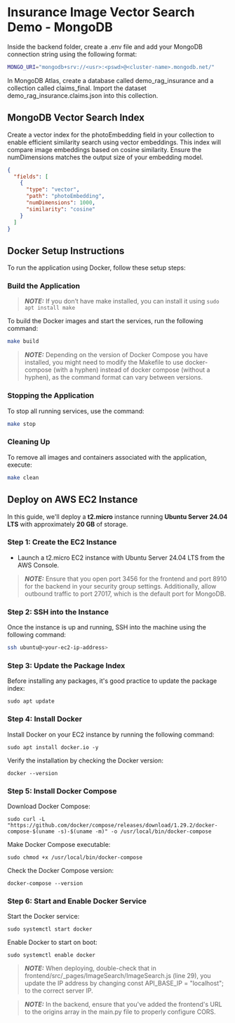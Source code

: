 # Insurance Image Vector Search Demo - MongoDB 

Inside the backend folder, create a .env file and add your MongoDB connection string using the following format:

```bash
MONGO_URI="mongodb+srv://<usr>:<pswd>@<cluster-name>.mongodb.net/"
```

In MongoDB Atlas, create a database called demo_rag_insurance and a collection called claims_final. Import the dataset demo_rag_insurance.claims.json into this collection.

## MongoDB Vector Search Index 

Create a vector index for the photoEmbedding field in your collection to enable efficient similarity search using vector embeddings. This index will compare image embeddings based on cosine similarity. Ensure the numDimensions matches the output size of your embedding model.

```json
{
  "fields": [
    {
      "type": "vector",
      "path": "photoEmbedding",
      "numDimensions": 1000,
      "similarity": "cosine"
    }
  ]
}
```

## Docker Setup Instructions

To run the application using Docker, follow these setup steps:

### Build the Application
> **_NOTE:_** If you don’t have make installed, you can install it using ```sudo apt install make```

To build the Docker images and start the services, run the following command:
```bash
make build
```

> **_NOTE:_** Depending on the version of Docker Compose you have installed, you might need to modify the Makefile to use docker-compose (with a hyphen) instead of docker compose (without a hyphen), as the command format can vary between versions.

### Stopping the Application

To stop all running services, use the command:
```bash
make stop
```

### Cleaning Up

To remove all images and containers associated with the application, execute:
```bash
make clean
```

## **Deploy on AWS EC2 Instance**

In this guide, we'll deploy a **t2.micro** instance running **Ubuntu Server 24.04 LTS** with approximately **20 GB** of storage.

### **Step 1: Create the EC2 Instance**
- Launch a t2.micro EC2 instance with Ubuntu Server 24.04 LTS from the AWS Console.

> **_NOTE:_** Ensure that you open port 3456 for the frontend and port 8910 for the backend in your security group settings. Additionally, allow outbound traffic to port 27017, which is the default port for MongoDB.

### **Step 2: SSH into the Instance**
Once the instance is up and running, SSH into the machine using the following command:

```bash
ssh ubuntu@<your-ec2-ip-address>
```

### **Step 3: Update the Package Index**
Before installing any packages, it's good practice to update the package index:

```
sudo apt update
```

### **Step 4: Install Docker**
Install Docker on your EC2 instance by running the following command:

```
sudo apt install docker.io -y
```

Verify the installation by checking the Docker version:
```
docker --version
```

### **Step 5: Install Docker Compose**
Download Docker Compose:
```
sudo curl -L "https://github.com/docker/compose/releases/download/1.29.2/docker-compose-$(uname -s)-$(uname -m)" -o /usr/local/bin/docker-compose
```

Make Docker Compose executable:
```
sudo chmod +x /usr/local/bin/docker-compose
```

Check the Docker Compose version:
```
docker-compose --version
```

### **Step 6: Start and Enable Docker Service**
Start the Docker service:
```
sudo systemctl start docker
```

Enable Docker to start on boot:
```
sudo systemctl enable docker
```

> **_NOTE:_** When deploying, double-check that in frontend/src/_pages/ImageSearch/ImageSearch.js (line 29), you update the IP address by changing const API_BASE_IP = "localhost"; to the correct server IP.

> **_NOTE:_** In the backend, ensure that you've added the frontend's URL to the origins array in the main.py file to properly configure CORS.
